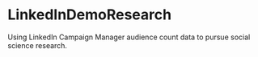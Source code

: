 # LinkedInDemoResearch
 Using LinkedIn Campaign Manager audience count data to pursue social science research. 
